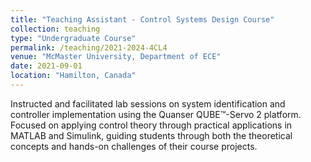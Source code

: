 ```yaml
---
title: "Teaching Assistant - Control Systems Design Course"
collection: teaching
type: "Undergraduate Course"
permalink: /teaching/2021-2024-4CL4
venue: "McMaster University, Department of ECE"
date: 2021-09-01
location: "Hamilton, Canada"
---
```


Instructed and facilitated lab sessions on system identification and controller implementation using the Quanser QUBE™-Servo 2 platform. Focused on applying control theory through practical applications in MATLAB and Simulink, guiding students through both the theoretical concepts and hands-on challenges of their course projects.
